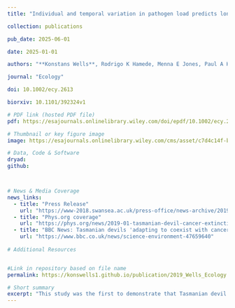 ```yaml
---
title: "Individual and temporal variation in pathogen load predicts long‐term impacts of an emerging infectious disease"

collection: publications

pub_date: 2025-06-01

date: 2025-01-01 

authors: "**Konstans Wells**, Rodrigo K Hamede, Menna E Jones, Paul A Hohenlohe, Andrew Storfer, Hamish I McCallum"

journal: "Ecology"

doi: 10.1002/ecy.2613

biorxiv: 10.1101/392324v1

# PDF link (hosted PDF file)
pdf: https://esajournals.onlinelibrary.wiley.com/doi/epdf/10.1002/ecy.2613

# Thumbnail or key figure image
image: https://esajournals.onlinelibrary.wiley.com/cms/asset/c7d4c14f-bd1e-47b7-9b77-4691170218b7/ecy2613-fig-0003-m.png

# Data, Code & Software
dryad:
github:



# News & Media Coverage
news_links:
  - title: "Press Release"
    url: "https://www-2018.swansea.ac.uk/press-office/news-archive/2019/tasmaniandevilcancerunlikelytocauseextinctionsayexperts.php"
  - title: "Phys.org coverage"
    url: "https://phys.org/news/2019-01-tasmanian-devil-cancer-extinction-experts.html"
  - title: "BBC News: Tasmanian devils 'adapting to coexist with cancer'"
    url: "https://www.bbc.co.uk/news/science-environment-47659640"
     
# Additional Resources


#Link in repository based on file name
permalink: https://konswells1.github.io/publication/2019_Wells_Ecology  

# Short summary
excerpt: "This study was the first to demonstrate that Tasmanian devil facial tumour disease (DFTD) is unlikely to drive devils to extinction, challenging long-held assumptions and shifting conservation management strategies. Using individual-based modeling and a decade of field data, the study shows that most disease scenarios result in either pathogen fade-out or long-term host–pathogen coexistence, rather than extinction. These findings highlight the importance of accounting for individual variation and long-term dynamics in wildlife disease forecasting."
---
```

